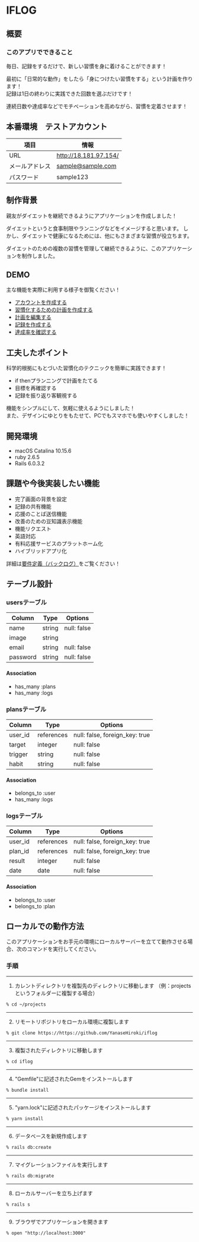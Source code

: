 # IFLOG

## 概要
### このアプリでできること

毎日、記録をするだけで、新しい習慣を身に着けることができます！  
  
最初に「日常的な動作」をしたら「身につけたい習慣をする」という計画を作ります！  
記録は1日の終わりに実践できた回数を選ぶだけです！  
  
連続日数や達成率などでモチベーションを高めながら、習慣を定着させます！

## 本番環境　テストアカウント
| 項目      | 情報                    |
| ------- | --------------------- |
| URL     | http://18.181.97.154/ |
| メールアドレス | sample@sample.com     |
| パスワード   | sample123             |

## 制作背景

親友がダイエットを継続できるようにアプリケーションを作成しました！ 

ダイエットというと食事制限やランニングなどをイメージすると思います。
しかし、ダイエットで健康になるためには、他にもさまざまな習慣が役立ちます。

ダイエットのための複数の習慣を管理して継続できるように、このアプリケーションを制作しました。

## DEMO
主な機能を実際に利用する様子を御覧ください！

- [アカウントを作成する](https://gyazo.com/7dadca602e43692e50d5f37eba81ec20)
- [習慣化するための計画を作成する](https://gyazo.com/27e0e8f975382d857200201b6c8ef1e8)
- [計画を編集する](https://gyazo.com/b15ff1b1f4c642754b89f8ddcd67d5cd)
- [記録を作成する](https://gyazo.com/c084e23f63317a126e58a009e0a39c82)
- [達成率を確認する](https://gyazo.com/2bf036149cd20eb384d6744363b1ab04)


## 工夫したポイント

科学的根拠にもとづいた習慣化のテクニックを簡単に実践できます！

- if thenプランニングで計画をたてる
- 目標を再確認する
- 記録を振り返り客観視する

機能をシンプルにして、気軽に使えるようにしました！  
また、デザインにゆとりをもたせて、PCでもスマホでも使いやすくしました！
 
## 開発環境

- macOS Catalina 10.15.6
- ruby 2.6.5
- Rails 6.0.3.2

## 課題や今後実装したい機能

- 完了画面の背景を設定  
- 記録の共有機能  
- 応援のことば送信機能  
- 改善のための豆知識表示機能  
- 機能リクエスト  
- 英語対応  
- 有料応援サービスのプラットホーム化  
- ハイブリッドアプリ化  

詳細は[要件定義（バックログ）](https://docs.google.com/spreadsheets/d/1oHi-bqbVLdo2Xz61wHPPGd-W_xaCKoI3LEHgxtrHK0I/edit?usp=sharing)をご覧ください！

## テーブル設計

### usersテーブル

| Column   | Type   | Options     |
| -------- | ------ | ----------- |
| name     | string | null: false |
| image    | string |             |
| email    | string | null: false |
| password | string | null: false |

#### Association

- has_many :plans
- has_many :logs

### plansテーブル

| Column  | Type       | Options                        |
| ------- | ---------- | ------------------------------ |
| user_id | references | null: false, foreign_key: true |
| target  | integer    | null: false                    |
| trigger | string     | null: false                    |
| habit   | string     | null: false                    |

#### Association

- belongs_to :user
- has_many :logs

### logsテーブル

| Column  | Type       | Options                        |
| ------- | ---------- | ------------------------------ |
| user_id | references | null: false, foreign_key: true |
| plan_id | references | null: false, foreign_key: true |
| result  | integer    | null: false                    |
| date    | date       | null: false                    |

#### Association

- belongs_to :user
- belongs_to :plan


## ローカルでの動作方法
このアプリケーションをお手元の環境にローカルサーバーを立てて動作させる場合、次のコマンドを実行してください。

### 手順
---
1. カレントディレクトリを複製先のディレクトリに移動します
（例：projectsというフォルダーに複製する場合）
```
% cd ~/projects
```
---
2. リモートリポジトリをローカル環境に複製します
```
% git clone https://https://github.com/YanaseHiroki/iflog
```
---
3. 複製されたディレクトリに移動します
```
% cd iflog
```
---
4. "Gemfile"に記述されたGemをインストールします
```
% bundle install
```
---
5. "yarn.lock"に記述されたパッケージをインストールします
```
% yarn install
```
---
6. データベースを新規作成します
```
% rails db:create
```
---
7. マイグレーションファイルを実行します
```
% rails db:migrate
```
---
8. ローカルサーバーを立ち上げます
```
% rails s
```
---
9. ブラウザでアプリケーションを開きます
```
% open "http://localhost:3000"
```